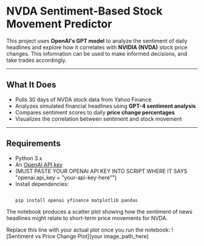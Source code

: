#  NVDA Sentiment-Based Stock Movement Predictor

This project uses **OpenAI's GPT model** to analyze the sentiment of daily headlines and explore how it correlates with **NVIDIA (NVDA)** stock price changes. This information can be used to make informed decisions, and take trades accordingly. 

---

##  What It Does

-  Pulls 30 days of NVDA stock data from Yahoo Finance  
-  Analyzes simulated financial headlines using **GPT-4 sentiment analysis**  
-  Compares sentiment scores to daily **price change percentages**  
-  Visualizes the correlation between sentiment and stock movement  

---

##  Requirements

- Python 3.x  
- An [OpenAI API key](https://platform.openai.com/account/api-keys)
- (MUST PASTE YOUR OPENAI API KEY INTO SCRIPT WHERE IT SAYS "openai.api_key = "your-api-key-here"")
- Install dependencies:
  ```bash

  pip install openai yfinance matplotlib pandas


The notebook produces a scatter plot showing how the sentiment of news headlines might relate to short-term price movements for NVDA.

Replace this line with your actual plot once you run the notebook:
![Sentiment vs Price Change Plot](your image_path_here)
